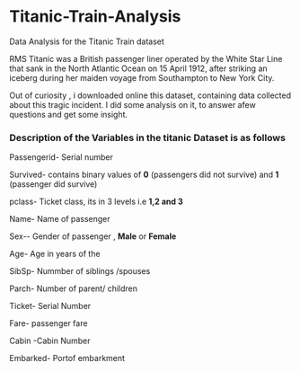 # Titanic-Train-Analysis
Data Analysis for the Titanic Train dataset

RMS Titanic was a British passenger liner operated by the White Star Line that sank in the North Atlantic Ocean on 15 April 1912, after striking an iceberg during her maiden voyage from Southampton to New York City. 

Out of curiosity , i downloaded online this dataset, containing data collected about this tragic incident. I did some analysis on it, to answer afew questions and get some insight.

### Description of the Variables in the titanic Dataset is as follows

Passengerid- Serial number

Survived- contains binary values of **0** (passengers did not survive) and **1** (passenger did survive) 

pclass- Ticket class, its in 3 levels i.e **1,2 and 3** 

Name- Name of passenger

Sex-- Gender of passenger , **Male** or **Female**

Age- Age in years of the 

SibSp- Nummber of siblings /spouses

Parch- Number of parent/ children

Ticket- Serial Number

Fare- passenger fare

Cabin -Cabin Number

Embarked- Portof embarkment
